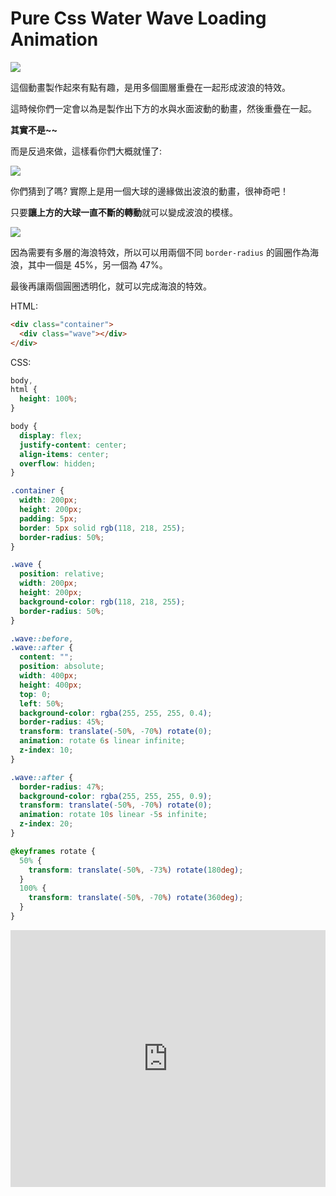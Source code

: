 # Pure Css Water Wave Loading Animation

<img src="https://i.imgur.com/tMfLs69.png" />

這個動畫製作起來有點有趣，是用多個圖層重疊在一起形成波浪的特效。

這時候你們一定會以為是製作出下方的水與水面波動的動畫，然後重疊在一起。

**其實不是~~**

而是反過來做，這樣看你們大概就懂了:

<img src="https://i.imgur.com/Q0iGDPK.png" />

你們猜到了嗎? 實際上是用一個大球的邊緣做出波浪的動畫，很神奇吧！

只要**讓上方的大球一直不斷的轉動**就可以變成波浪的模樣。

<img src="https://i.imgur.com/1sesGIq.png" />

因為需要有多層的海浪特效，所以可以用兩個不同 `border-radius` 的圓圈作為海浪，其中一個是 45%，另一個為 47%。

最後再讓兩個圓圈透明化，就可以完成海浪的特效。

HTML:

```HTML
<div class="container">
  <div class="wave"></div>
</div>
```

CSS:

```CSS
body,
html {
  height: 100%;
}

body {
  display: flex;
  justify-content: center;
  align-items: center;
  overflow: hidden;
}

.container {
  width: 200px;
  height: 200px;
  padding: 5px;
  border: 5px solid rgb(118, 218, 255);
  border-radius: 50%;
}

.wave {
  position: relative;
  width: 200px;
  height: 200px;
  background-color: rgb(118, 218, 255);
  border-radius: 50%;
}

.wave::before,
.wave::after {
  content: "";
  position: absolute;
  width: 400px;
  height: 400px;
  top: 0;
  left: 50%;
  background-color: rgba(255, 255, 255, 0.4);
  border-radius: 45%;
  transform: translate(-50%, -70%) rotate(0);
  animation: rotate 6s linear infinite;
  z-index: 10;
}

.wave::after {
  border-radius: 47%;
  background-color: rgba(255, 255, 255, 0.9);
  transform: translate(-50%, -70%) rotate(0);
  animation: rotate 10s linear -5s infinite;
  z-index: 20;
}

@keyframes rotate {
  50% {
    transform: translate(-50%, -73%) rotate(180deg);
  }
  100% {
    transform: translate(-50%, -70%) rotate(360deg);
  }
}
```

<iframe height="411" style="width: 100%;" scrolling="no" title="Pure Css Water Wave Loading Animation" src="https://codepen.io/Airwavess/embed/KKdZgjB?height=411&theme-id=dark&default-tab=result" frameborder="no" allowtransparency="true" allowfullscreen="true">
  See the Pen <a href='https://codepen.io/Airwavess/pen/KKdZgjB'>Pure Css Water Wave Loading Animation</a> by Airwaves
  (<a href='https://codepen.io/Airwavess'>@Airwavess</a>) on <a href='https://codepen.io'>CodePen</a>.
</iframe>